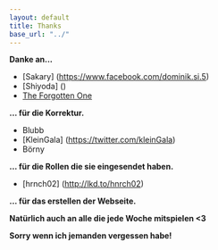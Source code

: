 ```yaml
---
layout: default
title: Thanks
base_url: "../"
---
```


**Danke an...**  
  
* [Sakary] (https://www.facebook.com/dominik.si.5)  
* [Shiyoda] ()  
* [The Forgotten One](https://soundcloud.com/the-forgotten-one)


**... für die Korrektur.**  
  
  
* Blubb  
* [KleinGala] (https://twitter.com/kleinGala)
* Börny 
  
**... für die Rollen die sie eingesendet haben.**  
  
* [hrnch02] (http://lkd.to/hnrch02)

**... für das erstellen der Webseite.**
  
**Natürlich auch an alle die jede Woche mitspielen <3**  
  
  
**Sorry wenn ich jemanden vergessen habe!**  
